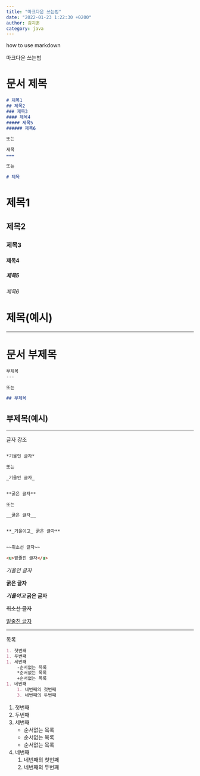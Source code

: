 ```yaml
---
title: "마크다운 쓰는법"
date: "2022-01-23 1:22:30 +0200"
author: 김지훈
category: java
---
```


how to use markdown

마크다운 쓰는법

문서 제목
===
```markdown
# 제목1
## 제목2
### 제목3
#### 제목4
##### 제목5
###### 제목6

또는

제목
===

또는

# 제목
```


# 제목1
## 제목2
### 제목3
#### 제목4
##### 제목5
###### 제목6

제목(예시)
===

---

문서 부제목
===
```markdown
부제목
---

또는

## 부제목
```


부제목(예시)
----

---

글자 강조
```markdown

*기울인 글자*

또는

_기울인 글자_


**굵은 글자**

또는

__굵은 글자__


**_기울이고_ 굵은 글자**


~~취소선 글자~~

<u>밑줄친 글자</u>
```


*기울인 글자*

**굵은 글자**

**_기울이고_ 굵은 글자**

~~취소선 글자~~

<u>밑줄친 글자</u>

---
목록

```markdown
1. 첫번째
1. 두번째
1. 세번째
    -순서없는 목록
    *순서없는 목록
    +순서없는 목록
1. 네번째
    1. 네번째의 첫번째
    3. 네번째의 두번째
```
1. 첫번째
1. 두번째
1. 세번째
    - 순서없는 목록
    * 순서없는 목록
    + 순서없는 목록
1. 네번째
    1. 네번째의 첫번째
    3. 네번째의 두번째

